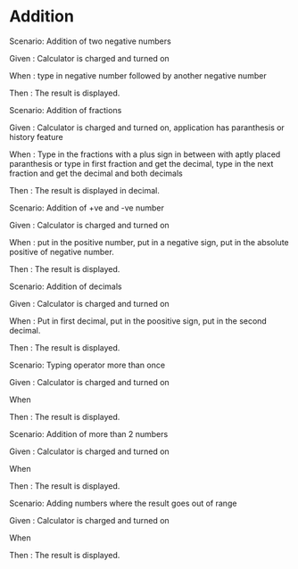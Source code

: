 # Addition

Scenario: Addition of two negative numbers
  
  Given : Calculator is charged and turned on

  When : type in negative number followed by another negative number
  
  Then : The result is displayed.

Scenario: Addition of fractions
  
  Given  : Calculator is charged and turned on, application has
  paranthesis or history feature
  
  When : Type in the fractions with a plus sign in between with
  aptly placed paranthesis or type in first fraction and get the
  decimal, type in the next fraction and get the decimal and both
  decimals
  
  Then : The result is displayed in decimal.
  
  Scenario: Addition of +ve and -ve number
  
  Given  : Calculator is charged and turned on
  
  When : put in the positive number, put in a negative sign, put in
  the absolute positive of negative number.
  
  Then : The result is displayed.
  
  Scenario: Addition of decimals
  
  Given  : Calculator is charged and turned on
  
  When : Put in first decimal, put in the poositive sign, put in the second
  decimal.
  
  Then : The result is displayed.
  
  Scenario: Typing operator more than once
  
  Given  : Calculator is charged and turned on
  
  When
  
  Then : The result is displayed.
  
  Scenario:  Addition of more than 2 numbers
  
  Given  : Calculator is charged and turned on
  
  When
  
  Then : The result is displayed.
  
  Scenario: Adding numbers where the result goes out of range
  
  Given  : Calculator is charged and turned on
  
  When
  
  Then : The result is displayed.
